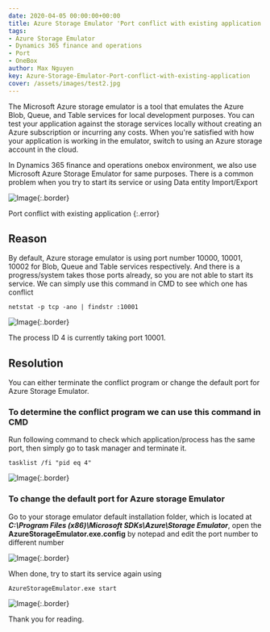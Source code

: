 ```yaml
---
date: 2020-04-05 00:00:00+00:00
title: Azure Storage Emulator 'Port conflict with existing application', Dynamics 365 finance and operations 
tags:
- Azure Storage Emulator
- Dynamics 365 finance and operations 
- Port
- OneBox
author: Max Nguyen
key: Azure-Storage-Emulator-Port-conflict-with-existing-application
cover: /assets/images/test2.jpg
---
```



The Microsoft Azure storage emulator is a tool that emulates the Azure Blob, Queue, and Table services for local development purposes. You can test your application against the storage services locally without creating an Azure subscription or incurring any costs. When you're satisfied with how your application is working in the emulator, switch to using an Azure storage account in the cloud.

In Dynamics 365 finance and operations onebox environment, we also use Microsoft Azure Storage Emulator for same purposes. There is a common problem when you try to start its service or using Data entity Import/Export

![Image]({{site.url}}/assets/imagesposts/Azure-Storage-Emulator-Port-conflict-with-existing-application-1.png){:.border}

Port conflict with existing application
{:.error}

## Reason

By default, Azure storage emulator is using port number 10000, 10001, 10002 for Blob, Queue and Table services respectively. And there is a progress/system takes those ports already, so you are not able to start its service.
We can simply use this command in CMD to see which one has conflict

```netstat -p tcp -ano | findstr :10001```

![Image]({{site.url}}/assets/imagesposts/Azure-Storage-Emulator-Port-conflict-with-existing-application-2.png){:.border}

The process ID 4 is currently taking port 10001.

## Resolution

You can either terminate the conflict program or change the default port for Azure Storage Emulator.

### To determine the conflict program we can use this command in CMD

Run following command to check which application/process has the same port, then simply go to task manager and terminate it.

```tasklist /fi "pid eq 4"```

![Image]({{site.url}}/assets/imagesposts/Azure-Storage-Emulator-Port-conflict-with-existing-application-5.png){:.border}

### To change the default port for Azure storage Emulator

Go to your storage emulator default installation folder, which is located at _**C:\Program Files (x86)\Microsoft SDKs\Azure\Storage Emulator**_, open the **AzureStorageEmulator.exe.config** by notepad and edit the port number to different number

![Image]({{site.url}}/assets/imagesposts/Azure-Storage-Emulator-Port-conflict-with-existing-application-4.png){:.border}

When done, try to start its service again using

```AzureStorageEmulator.exe start```

![Image]({{site.url}}/assets/imagesposts/Azure-Storage-Emulator-Port-conflict-with-existing-application-3.png){:.border}

Thank you for reading.

